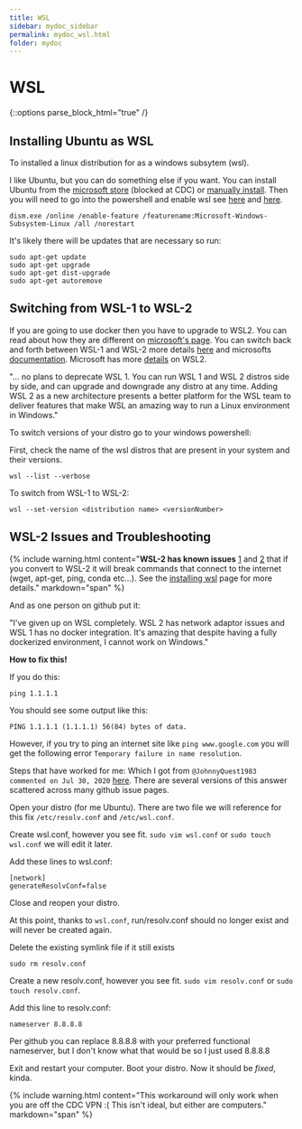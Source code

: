 ```yaml
---
title: WSL
sidebar: mydoc_sidebar
permalink: mydoc_wsl.html
folder: mydoc
---
```


# WSL 

{::options parse_block_html="true" /}

## Installing Ubuntu as WSL

To installed a linux distribution for as a windows subsytem (wsl). 

I like Ubuntu, but you can do something else if you want. You can install Ubuntu from the [microsoft store](https://ubuntu.com/wsl) (blocked at CDC) or [manually install](https://docs.microsoft.com/en-us/windows/wsl/install-manual). Then you will need to go into the powershell and enable wsl see [here](https://ubuntu.com/tutorials/ubuntu-on-windows#3-enable-wsl) and [here](https://docs.microsoft.com/en-us/windows/wsl/install-win10). 

```
dism.exe /online /enable-feature /featurename:Microsoft-Windows-Subsystem-Linux /all /norestart
```

It's likely there will be updates that are necessary so run:

```
sudo apt-get update
sudo apt-get upgrade
sudo apt-get dist-upgrade
sudo apt-get autoremove
```

## Switching from WSL-1 to WSL-2

If you are going to use docker then you have to upgrade to WSL2. You can read about how they are different on [microsoft's page](https://docs.microsoft.com/en-us/windows/wsl/compare-versions). You can switch back and forth between WSL-1 and WSL-2 more details [here](https://www.sitepoint.com/wsl2/) and microsofts [documentation](https://docs.microsoft.com/en-us/windows/wsl/install-win10). Microsoft has more [details](https://docs.microsoft.com/en-us/windows/wsl/wsl2-faq) on WSL2.

"... no plans to deprecate WSL 1. You can run WSL 1 and WSL 2 distros side by side, and can upgrade and downgrade any distro at any time. Adding WSL 2 as a new architecture presents a better platform for the WSL team to deliver features that make WSL an amazing way to run a Linux environment in Windows."

To switch versions of your distro go to your windows powershell:

First, check the name of the wsl distros that are present in your system and their versions.

```
wsl --list --verbose
```

To switch from WSL-1 to WSL-2:

```
wsl --set-version <distribution name> <versionNumber>
```

## WSL-2 Issues and Troubleshooting

{% include warning.html content="**WSL-2 has known issues** [1](https://github.com/microsoft/WSL/issues/4275) and [2](https://github.com/microsoft/WSL/issues/6427) that if you convert to WSL-2 it will break commands that connect to the internet (wget, apt-get, ping, conda etc...). See the [installing wsl](https://git.biotech.cdc.gov/xxh5/wdpb_bioinformaticstrainings/-/blob/master/pages/mydoc/mydoc_wsl.md) page for more details." markdown="span" %}

And as one person on github put it:

"I've given up on WSL completely. WSL 2 has network adaptor issues and WSL 1 has no docker integration. It's amazing that despite having a fully dockerized environment, I cannot work on Windows."

**How to fix this!**

If you do this:

```
ping 1.1.1.1
```

You should see some output like this:

```
PING 1.1.1.1 (1.1.1.1) 56(84) bytes of data.
```

However, if you try to ping an internet site like `ping www.google.com` you will get the following error `Temporary failure in name resolution`.

Steps that have worked for me: Which I got from `@JohnnyQuest1983 commented on Jul 30, 2020` [here](https://github.com/microsoft/WSL/issues/5256). There are several versions of this answer scattered across many github issue pages.

Open your distro (for me Ubuntu). There are two file we will reference for this fix `/etc/resolv.conf` and `/etc/wsl.conf`.

Create wsl.conf, however you see fit. `sudo vim wsl.conf`  or `sudo touch wsl.conf` we will edit it later.

Add these lines to wsl.conf:

```
[network]
generateResolvConf=false
```

Close and reopen your distro. 

At this point, thanks to `wsl.conf`, run/resolv.conf should no longer exist and will never be created again.

Delete the existing symlink file if it still exists

```
sudo rm resolv.conf
```

Create a new resolv.conf, however you see fit. `sudo vim resolv.conf` or `sudo touch resolv.conf`.

Add this line to resolv.conf:

```
nameserver 8.8.8.8
```

Per github you can replace 8.8.8.8 with your preferred functional nameserver, but I don't know what that would be so I just used 8.8.8.8

Exit and restart your computer. Boot your distro. Now it should be *fixed*, kinda. 

{% include warning.html content="This workaround will only work when you are off the CDC VPN :( This isn't ideal, but either are computers." markdown="span" %}





